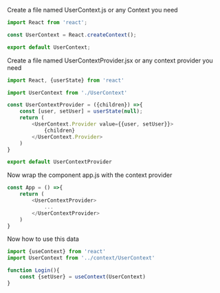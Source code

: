 Create a file named UserContext.js or any Context you need

```javascript
import React from 'react';

const UserContext = React.createContext();

export default UserContext;
```

Create a file named UserContextProvider.jsx  or any context provider you need

```javascript
import React, {userState} from 'react'

import UserContext from './UserContext'

const UserContextProvider = ({children}) =>{
	const [user, setUser] = userState(null);
	return (
		<UserContext.Provider value={{user, setUser}}>
			{children}
		</UserContext.Provider>
	)
}

export default UserContextProvider
```


Now wrap the component app.js with the context provider

```javascript
const App = () =>{
	return (
		<UserContextProvider>
			...
		</UserContextProvider>
	)
}
```

Now how to use this data

```javascript
import {useContext} from 'react'
import UserContext from '../context/UserContext'

function Login(){
	const {setUser} = useContext(UserContext)
}
```